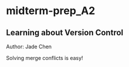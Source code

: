 # midterm-prep_A2

## Learning about Version Control
Author: Jade Chen

Solving merge conflicts is easy!

